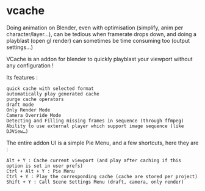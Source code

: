# vcache

Doing animation on Blender, even with optimisation (simplify, anim per character/layer…), can be tedious when framerate drops down, and doing a playblast (open gl render) can sometimes be time consuming too (output settings…)

VCache is an addon for blender to quickly playblast your viewport without any configuration !

Its features :

    quick cache with selected format
    automatically play generated cache
    purge cache operators
    draft mode
    Only Render Mode
    Camera Override Mode
    Detecting and Filling missing frames in sequence (through ffmpeg)
    Ability to use external player which support image sequence (like DJView…)

The entire addon UI is a simple Pie Menu, and a few shortcuts, here they are :

    Alt + Y : Cache current viewport (and play after caching if this option is set in user prefs)
    Ctrl + Alt + Y : Pie Menu
    Ctrl + Y : Play the corresponding cache (cache are stored per project)
    Shift + Y : Call Scene Settings Menu (draft, camera, only render)
